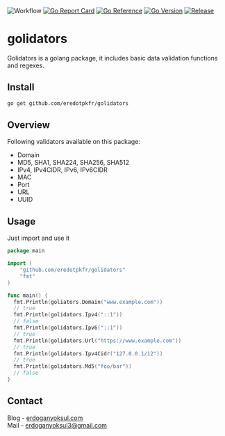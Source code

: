 ![Workflow](https://github.com/eredotpkfr/golidators/actions/workflows/go.yml/badge.svg)
[![Go Report Card](https://goreportcard.com/badge/github.com/eredotpkfr/golidators)](https://goreportcard.com/report/github.com/eredotpkfr/golidators)
[![Go Reference](https://pkg.go.dev/badge/github.com/eredotpkfr/golidators.svg)](https://pkg.go.dev/github.com/eredotpkfr/golidators)
[![Go Version](https://img.shields.io/github/go-mod/go-version/eredotpkfr/golidators)](https://golang.org/)
[![Release](https://img.shields.io/github/v/release/eredotpkfr/golidators)](https://github.com/eredotpkfr/golidators/releases/latest)
# golidators
Golidators is a golang package, it includes basic data validation functions and regexes.

## Install
```bash
go get github.com/eredotpkfr/golidators
```

## Overview
Following validators available on this package:
- Domain
- MD5, SHA1, SHA224, SHA256, SHA512
- IPv4, IPv4CIDR, IPv6, IPv6CIDR
- MAC
- Port
- URL
- UUID

## Usage
Just import and use it
```go
package main

import (
    "github.com/eredotpkfr/golidators"
    "fmt"
)

func main() {
  fmt.Println(goliators.Domain("www.example.com"))
  // true
  fmt.Println(golidators.Ipv4("::1"))
  // false
  fmt.Println(golidators.Ipv6("::1"))
  // true
  fmt.Println(golidators.Url("https://www.example.com"))
  // true
  fmt.Println(golidators.Ipv4Cidr("127.0.0.1/12"))
  // true
  fmt.Println(golidators.Md5("foo/bar"))
  // false
}
```
## Contact
Blog - [erdoganyoksul.com](https://www.erdoganyoksul.com)<br/>
Mail - erdoganyoksul3@gmail.com
